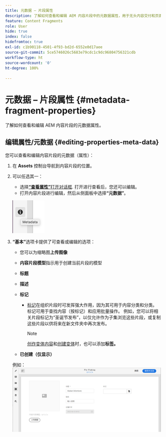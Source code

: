 ```yaml
---
title: 元数据 – 片段属性
description: 了解如何查看和编辑 AEM 内容片段中的元数据属性，用于无头内容交付和页面创作。
feature: Content Fragments
role: User
hide: true
index: false
hidefromtoc: true
exl-id: c1b90118-4501-4f93-bd2d-6552e0d17aee
source-git-commit: 5ce5746026c5683e79cdc1c9dc96804756321cdb
workflow-type: ht
source-wordcount: '0'
ht-degree: 100%

---
```


# 元数据 – 片段属性 {#metadata-fragment-properties}

<!--
hide: yes
index: no
hidefromtoc: yes
-->

了解如何查看和编辑 AEM 内容片段的元数据属性。

## 编辑属性/元数据 {#editing-properties-meta-data}

您可以查看和编辑内容片段的元数据（属性）：

1. 在 **Assets** 控制台导航到内容片段的位置。
2. 可以任选其一：

   * 选择&#x200B;[**“查看属性”**&#x200B;打开对话框](/help/assets/manage-digital-assets.md#editing-properties). 打开进行查看后，您还可以编辑。
   * 打开内容片段进行编辑，然后从侧面板中选择&#x200B;**“元数据”**。

   ![元数据](assets/cfm-metadata-01.png)

3. **“基本”**&#x200B;选项卡提供了可查看或编辑的选项：

   * 您可以为缩略图&#x200B;**上传图像**
   * **内容片段模型**&#x200B;指示用于创建当前片段的模型
   * **标题**
   * **描述**
   * **标记**
      * [标记](/help/sites-cloud/authoring/features/tags.md)在组织片段时可发挥强大作用，因为其可用于内容分类和分类。 标记可用于查找内容（按标记）和应用批量操作。
例如，您可以将相关片段标记为“圣诞节发布”，以仅允许作为子集浏览这些片段，或复制这些片段以供将来在新文件夹中再次发布。

        >[!NOTE]
        >
        >[创作变体内容](/help/assets/content-fragments/content-fragments-variations.md#authoring-your-content)和[创建变体](/help/assets/content-fragments/content-fragments-variations.md#creating-a-variation)时，也可以添加&#x200B;**标签。**

   * **已创建（仅显示）**

   例如：
   ![元数据](assets/cfm-metadata-02.png)
